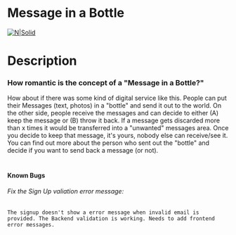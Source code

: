 # Message in a Bottle

[![N|Solid](https://t4.ftcdn.net/jpg/00/88/38/11/160_F_88381111_ykBO6foxYH2DqiHNWLM18vIFj6adL2xA.jpg)](https://nodesource.com/products/nsolid)
# Description 
### How romantic is the concept of a "Message in a Bottle?"

How about if there was some kind of digital service like this. People can put their Messages (text, photos) in a "bottle" and send it out to the world. On the other side, people receive the messages and can decide to either (A) keep the message or (B) throw it back. If a message gets discarded more than x times it would be transferred into a "unwanted" messages area.
Once you decide to keep that message, it's yours, nobody else can receive/see it. You can find out more about the person who sent out the "bottle" and decide if you want to send back a message (or not).

# 


#### Known Bugs
###### Fix the Sign Up valiation error message:
    The signup doesn't show a error message when invalid email is provided. The Backend validation is working. Needs to add frontend 
    error messages.